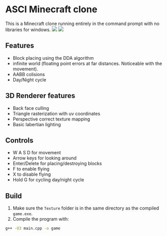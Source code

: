 # ASCI Minecraft clone
This is a Minecraft clone running entirely in the command prompt with no libraries for windows.
![](https://github.com/MarkusWailee/ConsoleCraft/assets/151405696/9a14bf86-df5b-4959-aa57-348acdfa4e63)
![](https://github.com/MarkusWailee/ConsoleCraft/assets/151405696/5b3ef366-6209-4905-886a-2b76d0ed3ee5)
## Features
- Block placing using the DDA algorithm
- infinite world (floating point errors at far distances. Noticeable with the movement).
- AABB colisions
- Day/Night cycle
## 3D Renderer features
- Back face culling
- Triangle rasterization with uv coordinates
- Perspective correct texture mapping
- Basic labertian lighting

## Controls
- W A S D for movement
- Arrow keys for looking around
- Enter/Delete for placing/destroying blocks
- F to enable flying
- X to disable flying
- Hold G for cycling day/night cycle
## Build

1. Make sure the `Texture` folder is in the same directory as the compiled `game.exe`.
2. Compile the program with:

```bash
g++ -O3 main.cpp -o game

